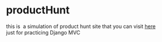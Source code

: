 # productHunt
this is  a simulation of product hunt site that you can visit [here](https://www.producthunt.com/)<br/>
just for practicing Django MVC